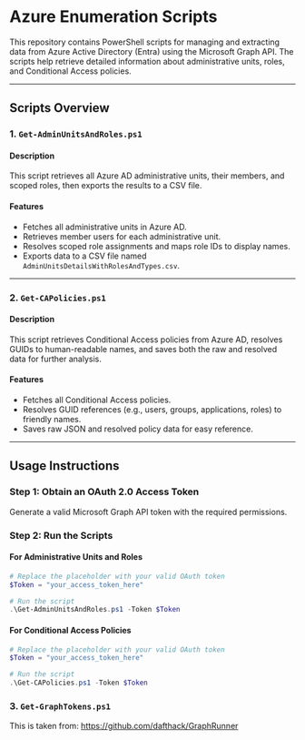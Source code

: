 # Azure Enumeration Scripts

This repository contains PowerShell scripts for managing and extracting data from Azure Active Directory (Entra) using the Microsoft Graph API. The scripts help retrieve detailed information about administrative units, roles, and Conditional Access policies.

---

## Scripts Overview

### 1. `Get-AdminUnitsAndRoles.ps1`

#### Description

This script retrieves all Azure AD administrative units, their members, and scoped roles, then exports the results to a CSV file.

#### Features

- Fetches all administrative units in Azure AD.
- Retrieves member users for each administrative unit.
- Resolves scoped role assignments and maps role IDs to display names.
- Exports data to a CSV file named `AdminUnitsDetailsWithRolesAndTypes.csv`.

---

### 2. `Get-CAPolicies.ps1`

#### Description

This script retrieves Conditional Access policies from Azure AD, resolves GUIDs to human-readable names, and saves both the raw and resolved data for further analysis.

#### Features

- Fetches all Conditional Access policies.
- Resolves GUID references (e.g., users, groups, applications, roles) to friendly names.
- Saves raw JSON and resolved policy data for easy reference.

---

## Usage Instructions

### Step 1: Obtain an OAuth 2.0 Access Token

Generate a valid Microsoft Graph API token with the required permissions.

### Step 2: Run the Scripts

#### For Administrative Units and Roles

```powershell
# Replace the placeholder with your valid OAuth token
$Token = "your_access_token_here"

# Run the script
.\Get-AdminUnitsAndRoles.ps1 -Token $Token
```

#### For Conditional Access Policies

```powershell
# Replace the placeholder with your valid OAuth token
$Token = "your_access_token_here"

# Run the script
.\Get-CAPolicies.ps1 -Token $Token
```

### 3. `Get-GraphTokens.ps1`
This is taken from:
https://github.com/dafthack/GraphRunner
